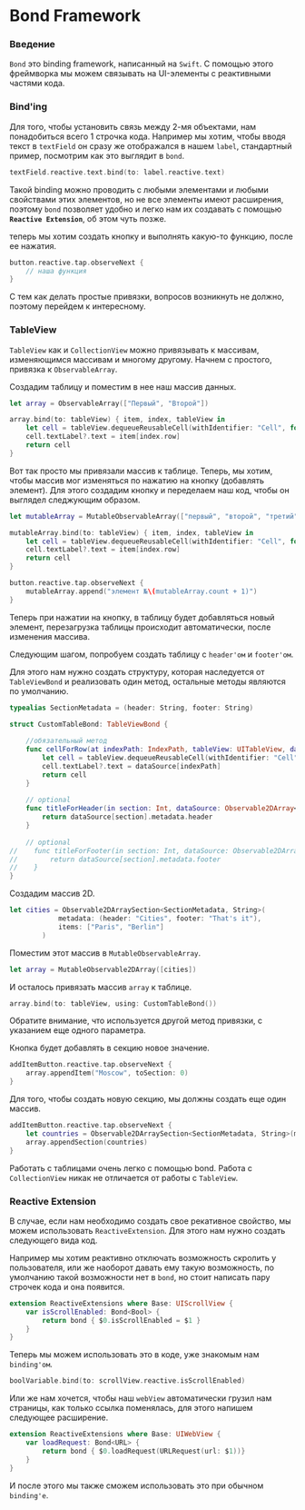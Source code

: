 # Bond Framework

### Введение
`Bond` это binding framework, написанный на `Swift`. С помощью этого фреймворка мы можем связывать на UI-элементы с реактивными частями кода.

### Bind'ing
Для того, чтобы установить связь между 2-мя объектами, нам понадобиться всего 1 строчка кода.
Например мы хотим, чтобы вводя текст в `textField` он сразу же отображался в нашем `label`, стандартный пример, посмотрим как это выглядит в `bond`.

~~~swift
textField.reactive.text.bind(to: label.reactive.text)
~~~

Такой binding можно проводить с любыми элементами и любыми свойствами этих элементов, но не все элементы имеют расширения, поэтому `bond` позволяет удобно и легко нам их создавать с помощью **`Reactive Extension`**, об этом чуть позже.

теперь мы хотим создать кнопку и выполнять какую-то функцию, после ее нажатия.

~~~swift
button.reactive.tap.observeNext {
    // наша функция
}
~~~

С тем как делать простые привязки, вопросов возникнуть не должно, поэтому перейдем к интересному.

### TableView

`TableView` как и `CollectionView` можно привязывать к массивам, изменяющимся массивам и многому другому. Начнем с простого, привязка к `ObservableArray`.

Создадим таблицу и поместим в нее наш массив данных.

~~~swift
let array = ObservableArray(["Первый", "Второй"])

array.bind(to: tableView) { item, index, tableView in
	let cell = tableView.dequeueReusableCell(withIdentifier: "Cell", for: index)
    cell.textLabel?.text = item[index.row]
    return cell
}
~~~

Вот так просто мы привязали массив к таблице. Теперь, мы хотим, чтобы массив мог изменяться по нажатию на кнопку (добавлять элемент). Для этого создадим кнопку и переделаем наш код, чтобы он выглядел следжующим образом.

~~~swift
let mutableArray = MutableObservableArray(["первый", "второй", "третий"])

mutableArray.bind(to: tableView) { item, index, tableView in
	let cell = tableView.dequeueReusableCell(withIdentifier: "Cell", for: index)
	cell.textLabel?.text = item[index.row]
	return cell
}

button.reactive.tap.observeNext {
	mutableArray.append("элемент №\(mutableArray.count + 1)")
}
~~~

Теперь при нажатии на кнопку, в таблицу будет добавляться новый элемент, перезагрузка таблицы происходит автоматически, после изменения массива.

Следующим шагом, попробуем создать таблицу с `header'ом` и `footer'ом`.

Для этого нам нужно создать структуру, которая наследуется от `TableViewBond` и реализовать один метод, остальные методы являются по умолчанию.

~~~swift
typealias SectionMetadata = (header: String, footer: String)

struct CustomTableBond: TableViewBond {
    
    //обязательный метод
    func cellForRow(at indexPath: IndexPath, tableView: UITableView, dataSource: Observable2DArray<SectionMetadata, String>) -> UITableViewCell {
        let cell = tableView.dequeueReusableCell(withIdentifier: "Cell", for: indexPath)
        cell.textLabel?.text = dataSource[indexPath]
        return cell
    }
    
    // optional
    func titleForHeader(in section: Int, dataSource: Observable2DArray<SectionMetadata, String>) -> String? {
        return dataSource[section].metadata.header
    }
    
    // optional    
//    func titleForFooter(in section: Int, dataSource: Observable2DArray<SectionMetadata, String>) -> String? {
//        return dataSource[section].metadata.footer
//    }
}
~~~

Создадим массив 2D. 

~~~swift
let cities = Observable2DArraySection<SectionMetadata, String>(
            metadata: (header: "Cities", footer: "That's it"),
            items: ["Paris", "Berlin"]
        )
~~~

Поместим этот массив в `MutableObservableArray`.

~~~swift
let array = MutableObservable2DArray([cities])
~~~

И осталось привязать массив `array` к таблице.

~~~swift
array.bind(to: tableView, using: CustomTableBond())
~~~

Обратите внимание, что используется другой метод привязки, с указанием еще одного параметра.

Кнопка будет добавлять в секцию новое значение.

~~~swift
addItemButton.reactive.tap.observeNext {
    array.appendItem("Moscow", toSection: 0)
}
~~~

Для того, чтобы создать новую секцию, мы должны создать еще один массив.

~~~swift
addItemButton.reactive.tap.observeNext {
	let countries = Observable2DArraySection<SectionMetadata, String>(metadata: ("Countries", "No more..."), items: ["France", "Croatia"])
	array.appendSection(countries)
}
~~~

Работать с таблицами очень легко с помощью bond. Работа с `CollectionView` никак не отличается от работы с `TableView`.

### Reactive Extension

В случае, если нам необходимо создать свое рекативное свойство, мы можем использовать `ReactiveExtension`. Для этого нам нужно создать следующего вида код.

Например мы хотим реактивно отключать возможность скролить у пользователя, или же наоборот давать ему такую возможность, по умолчанию такой возможности нет в `bond`, но стоит написать пару строчек кода и она появится.

~~~swift
extension ReactiveExtensions where Base: UIScrollView {
    var isScrollEnabled: Bond<Bool> {
        return bond { $0.isScrollEnabled = $1 }
    }
}
~~~

Теперь мы можем использовать это в коде, уже знакомым нам `binding'ом`.

~~~swift
boolVariable.bind(to: scrollView.reactive.isScrollEnabled)
~~~

Или же нам хочется, чтобы наш `webView` автоматически грузил нам страницы, как только ссылка поменялась, для этого напишем следующее расширение.

~~~swift
extension ReactiveExtensions where Base: UIWebView {
    var loadRequest: Bond<URL> {
        return bond { $0.loadRequest(URLRequest(url: $1))}
    }
}
~~~
И после этого мы также сможем использовать это при обычном `binding'е`.